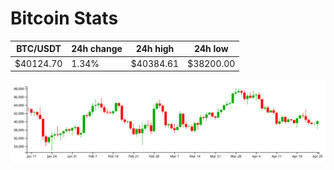# Bitcoin Stats

BTC/USDT|24h change|24h high|24h low|
|---|---|---|---|
|$40124.70|1.34%|$40384.61|$38200.00|

<img src="./chart.svg">
